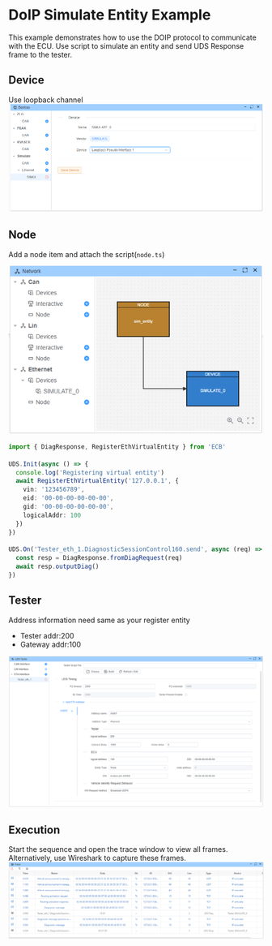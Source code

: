 # DoIP Simulate Entity Example

This example demonstrates how to use the DOIP protocol to communicate with the ECU. Use script to simulate an entity and send UDS Response frame to the tester.

## Device

Use loopback channel
![device](device.png)

## Node

Add a node item and attach the script(`node.ts`)

![alt text](image-1.png)

```typescript
import { DiagResponse, RegisterEthVirtualEntity } from 'ECB'

UDS.Init(async () => {
  console.log('Registering virtual entity')
  await RegisterEthVirtualEntity('127.0.0.1', {
    vin: '123456789',
    eid: '00-00-00-00-00-00',
    gid: '00-00-00-00-00-00',
    logicalAddr: 100
  })
})

UDS.On('Tester_eth_1.DiagnosticSessionControl160.send', async (req) => {
  const resp = DiagResponse.fromDiagRequest(req)
  await resp.outputDiag()
})
```

## Tester

Address information need same as your register entity

- Tester addr:200
- Gateway addr:100

![alt text](image-2.png)

## Execution

Start the sequence and open the trace window to view all frames. Alternatively, use Wireshark to capture these frames.
![trace](image.png)
